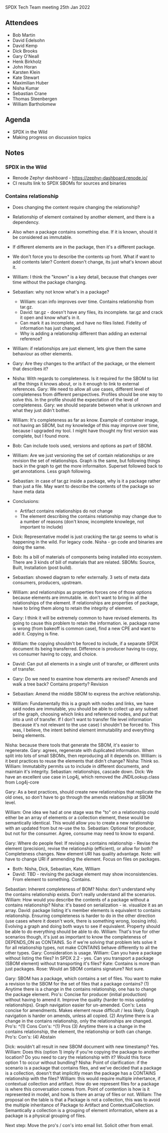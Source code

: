 SPDX Tech Team meeting 25th Jan 2022

## Attendees

* Bob Martin
* David Edelsohn
* David Kemp
* Dick Brooks
* Gary O'Neall
* Henk Birkholz
* John Horan
* Karsten Klein
* Kate Stewart
* Maximilian Huber
* Nisha Kumar
* Sebastian Crane
* Thomas Steenbergen
* William Bartholomew

## Agenda
* SPDX in the Wild
* Making progress on discussion topics

## Notes
### SPDX in the Wild
  * Renode Zephyr dashboard   -  https://zephyr-dashboard.renode.io/
  * CI results link to SPDX SBOMs for sources and binaries
### Contains relationship
* Does changing the content require changing the relationship?
* Relationship of element contained by another element,  and there is a dependency.
* Also when a package contains something else.   If it is known, should it be considered as immutable.
* If different elements are in the package, then it's a different package.
* We don't force you to describe the contents up front.   What if want to add contents later?   Content doesn't change, its just what's known about it.
* William: I think the "known" is a key detail, because that changes over time without the package changing.
* Sebastian:  why not know what's in a package?
   * William:  scan info improves over time.   Contains relationship from tar.gz.
   * David: tar.gz - doesn't have any files, its incomplete.   tar.gz and crack it open and know what's in it.
   * Can mark it as incomplete,  and have no files listed.   Fidelity of information has just changed.
   * Why is adding a relationship different than adding an external reference?
* William:  if relationships are just element, lets give them the same behaviour as other elements.
* Gary: Are they changes to the artifact of the package, or the element that describes it?
* Nisha: With regards to completeness.   Is it required for the SBOM to list all the things it knows about, or is it enough to link to external references.    Gary:   We need to allow all use cases,  different level of completeness from different perspectives.   Profiles should be one way to solve this.   In the profile should the expectation of the level of completeness.   Gary:  we should separate between what is unknown and what they just didn't bother.
* William:  It's completeness as far as know.   Example of container image, not having an SBOM,  but my knowledge of this may improve over time, because I upgraded my tool.   I might have thought my first version was complete, but I found more.
* Bob:  Can include tools used, versions and options as part of SBOM.
* William:  Are we just versioning the set of contain relationships or are revision the set of relationships.  Graph is the same, but following things back in the graph to get the more informaiton.   Superset followed back to get annotations.   Less graph following.
* Sebastian: in case of tar.gz inside a package,  why is it a package rather than just a file.   May want to describe the contents of the package so have meta data

* Conclusions:
  * Artifact contains relationships do not change
  * The element describing the contains relationship may change due to a number of reasons (don't know, incomplete knowlege, not important to include)

* Dick:  Representative model is just cracking the tar.gz seems to what is happening in the wild.   For legacy code.    Nisha - go code and binaries are doing the same.
* Bob: Its a bill of materials of components being installed into ecosystem.   There are 3 kinds of bill of materials that are related.   SBOMs:  Source,  Built,  Installation (post build).
* Sebastian: showed diagram to refer externally.  3 sets of meta data consumers, producers, upstream.
* William: and relationships as properties forces one of those options because elements are immutable.  ie. don't want to bring in all the relationships of the element.   If relationships are properties of package, have to bring them along to retain the integrity of element.
* Gary: I think it will be extremely common to have revised elements.   Its going to cause this problem to retain the information.  ie. package name is wrong (from bakeoff is common case),  find a new CPE and want to add it.   Copying is fine.
* William:  the copying shouldn't be forced to include, if a separate SPDX document its being transferred.   Difference is producer having to copy, vs consumer having to copy, and choice.
* David:  Can put all elements in a single unit of transfer, or different units of transfer.
* Gary: Do we need to examine how elements are revised?   Amends and walk a tree back?   Contains property?   Revision
* Sebastian:  Amend the middle SBOM to express the archive relationship.
* William: Fundamentally this is a graph with nodes and links, we have said nodes are immutable, you should be able to collect up any subset of the graph, choosing which links and referenced nodes, and put that into a unit of transfer. If I don't want to transfer file level information (because it's not relevant to the use case) I shouldn't be forced to. This was, I believe, the intent behind element immutability and everything being elements.

Nisha: because there tools that generate the SBOM, it's easier to regenerate.  Gary: agrees, regenerate with duplicated information.   When split into lots of small SBOMs, then reproducing all it depends on.  William:  is it best practices to reuse the elements that didn't change?   Nisha: Think so.    William:  Immutabilty permits us to include in different documents, and maintain it's integrity.    Sebastian:  relationships,  cascade down.
Dick: We have an excellent use case in Log4j, which removed the JNDILookup.class from Log4j-core

Gary: As a best practices,  should create new relationships that replicate the old ones, so don't have to go through the amends relationship at SBOM level.

William: One idea we had at one stage was the "to" on a relationship could either be an array of elements or a collection element, these would be semantically identical. This would allow you to create a new relationship with an updated from but re-use the to.
Sebastian:  Optional for producer, but not for the consumer.   Agree, consume may need to know to expand.

Gary:  Where do people feel:  If revising a contains relationship - Revise the element (precision),   revise the relationship (efficient),  or allow for both?    Completeness changes.   New element URI has quality advantage. Note:  will have to change URI if ammending the element.    Focus on files on packages.
   * Both:  Nisha, Dick, Sebastian, Kate, WIlliam
   * David: TBD - revising the package element may show inconsistencies.  From element to something. Contains.

Sebastian:  Inherent completeness of BOM?   Nisha:  don't understand why the contains relationship exists.   Don't really understand all the scenarios.   William:  How would you describe the contents of a package without a contains relationship?   Nisha: it's based on serialization - ie. visualize it as an array.   David: package listing it's member elements is equivalent to contains relationship.   Ensuring completeness is harder to
do in the other direction (use cases where it doesn't work,  there is something wrong, loosing info).   Evolving a graph and doing both ways to see if equivalent.    Property should be able to do everything should be able to do.
William: That's true for other scenarios though, it's just as important to know the completeness of DEPENDS_ON as CONTAINS. So if we're solving that problem lets solve it for all relationship types, not make CONTAINS behave differently to all the other types.
Gary: Consideration is usage.
William:  Can you have a package without listing the files?   In SPDX 2.2 - yes.   Can you transport a package (SBOM element) without transporting it's files?
Kate:  Contains is more than just packages.
Rose:  Would an SBOM contains signature?   Not sure.

Gary:  SBOM has a package,  which contains a set of files.    You want to make a revision to the SBOM for the set of files that a package contains?
    (1)  Anytime there is a change in the contains relationship, one has to change the package element.
          Pro's:  Concise for producer (initial production) without having to amend it.  Improve the quality (harder to miss updating relationships). Graph navigation easier for un-amended.
          Con's: Less concise for amendments. Makes element reuse difficult / less likely. Graph navigation is harder on amends, unless all copied.
    (2) Anytime there is a change in the contains relationship, only the relationships are changed.
          Pro's:  ^(1) Cons
          Con's: ^(1) Pros
    (3) Anytime there is a change in the contains relationship, the element, the relationship or both can change.
          Pro's:
          Con's:
    (4) Abstain

Dick:  wouldn't all result in new SBOM document with new timestamp?   Yes.
William:  Does this (option 1) imply if you're copying the package to another location?  Do you need to cary the relationship with it?   Would this force option 1 to occur without bundling?
Nisha: Point of clarification: if the scenario is a package that contains files, and we've decided that a package is a collection, doesn't that implicitly mean the package has a CONTAINS relationship with the files?   William: this would require multiple inhertance, if contextual collection and artifact.   How do we represent files for a package is where this conversation comes from.    Point of contention is how is it represented in model, and how.   Is there an array of files or not.
William: The proposal on the table is that a Package is not a collection, this was to avoid the multiple inheritance of Package to Artifact and ContextualCollection. Semantically a collection is a grouping of element information, where as a package is a physical grouping of files.

Next step:  Move the pro's / con's into email list.   Solicit other from email.
